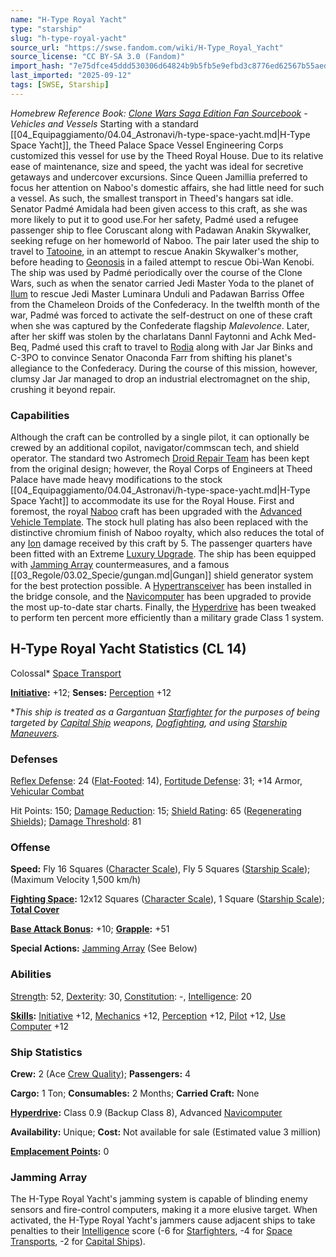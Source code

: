 ```yaml
---
name: "H-Type Royal Yacht"
type: "starship"
slug: "h-type-royal-yacht"
source_url: "https://swse.fandom.com/wiki/H-Type_Royal_Yacht"
source_license: "CC BY-SA 3.0 (Fandom)"
import_hash: "7e75dfce45ddd530306d64824b9b5fb5e9efbd3c8776ed62567b55aed2cf2d3f"
last_imported: "2025-09-12"
tags: [SWSE, Starship]
---
```

*Homebrew Reference Book: [Clone Wars Saga Edition Fan Sourcebook](https://swse.fandom.com/wiki/Clone_Wars_Saga_Edition_Fan_Sourcebook) - Vehicles and Vessels*
Starting with a standard [[04_Equipaggiamento/04.04_Astronavi/h-type-space-yacht.md|H-Type Space Yacht]], the Theed Palace Space Vessel Engineering Corps customized this vessel for use by the Theed Royal House. Due to its relative ease of maintenance, size and speed, the yacht was ideal for secretive getaways and undercover excursions. Since Queen Jamillia preferred to focus her attention on Naboo's domestic affairs, she had little need for such a vessel. As such, the smallest transport in Theed's hangars sat idle. Senator Padmé Amidala had been given access to this craft, as she was more likely to put it to good use.For her safety, Padmé used a refugee passenger ship to flee Coruscant along with Padawan Anakin Skywalker, seeking refuge on her homeworld of Naboo. The pair later used the ship to travel to [Tatooine](https://swse.fandom.com/wiki/Tatooine), in an attempt to rescue Anakin Skywalker's mother, before heading to [Geonosis](https://swse.fandom.com/wiki/Geonosis) in a failed attempt to rescue Obi-Wan Kenobi. The ship was used by Padmé periodically over the course of the Clone Wars, such as when the senator carried Jedi Master Yoda to the planet of [Ilum](https://swse.fandom.com/wiki/Ilum) to rescue Jedi Master Luminara Unduli and Padawan Barriss Offee from the Chameleon Droids of the Confederacy. In the twelfth month of the war, Padmé was forced to activate the self-destruct on one of these craft when she was captured by the Confederate flagship *Malevolence*. Later, after her skiff was stolen by the charlatans Dannl Faytonni and Achk Med-Beq, Padmé used this craft to travel to [Rodia](https://swse.fandom.com/wiki/Rodia) along with Jar Jar Binks and C-3PO to convince Senator Onaconda Farr from shifting his planet's allegiance to the Confederacy. During the course of this mission, however, clumsy Jar Jar managed to drop an industrial electromagnet on the ship, crushing it beyond repair.

### Capabilities
Although the craft can be controlled by a single pilot, it can optionally be crewed by an additional copilot, navigator/commscan tech, and shield operator. The standard two Astromech [Droid Repair Team](https://swse.fandom.com/wiki/Droid_Repair_Team) has been kept from the original design; however, the Royal Corps of Engineers at Theed Palace have made heavy modifications to the stock [[04_Equipaggiamento/04.04_Astronavi/h-type-space-yacht.md|H-Type Space Yacht]] to accommodate its use for the Royal House. First and foremost, the royal [Naboo](https://swse.fandom.com/wiki/Naboo) craft has been upgraded with the [Advanced Vehicle Template](https://swse.fandom.com/wiki/Advanced_Vehicle_Template). The stock hull plating has also been replaced with the distinctive chromium finish of Naboo royalty, which also reduces the total of any [Ion](https://swse.fandom.com/wiki/Ion) damage received by this craft by 5. The passenger quarters have been fitted with an Extreme [Luxury Upgrade](https://swse.fandom.com/wiki/Luxury_Upgrade). The ship has been equipped with [Jamming Array](https://swse.fandom.com/wiki/Jamming_Array) countermeasures, and a famous [[03_Regole/03.02_Specie/gungan.md|Gungan]] shield generator system for the best protection possible. A [Hypertransceiver](https://swse.fandom.com/wiki/Hypertransceiver) has been installed in the bridge console, and the [Navicomputer](https://swse.fandom.com/wiki/Navicomputer) has been upgraded to provide the most up-to-date star charts. Finally, the [Hyperdrive](https://swse.fandom.com/wiki/Hyperdrive) has been tweaked to perform ten percent more efficiently than a military grade Class 1 system.

## H-Type Royal Yacht Statistics (CL 14)
Colossal* [Space Transport](https://swse.fandom.com/wiki/Space_Transports)

**[Initiative](https://swse.fandom.com/wiki/Initiative):** +12; **Senses:** [Perception](https://swse.fandom.com/wiki/Perception) +12

**This ship is treated as a Gargantuan [Starfighter](https://swse.fandom.com/wiki/Starfighter) for the purposes of being targeted by [Capital Ship](https://swse.fandom.com/wiki/Capital_Ship) weapons, [Dogfighting](https://swse.fandom.com/wiki/Dogfighting), and using [Starship Maneuvers](https://swse.fandom.com/wiki/Starship_Maneuvers).*
### Defenses
[Reflex Defense](https://swse.fandom.com/wiki/Reflex_Defense_(Vehicles)): 24 ([Flat-Footed](https://swse.fandom.com/wiki/Flat-Footed): 14), [Fortitude Defense](https://swse.fandom.com/wiki/Fortitude_Defense_(Vehicles)): 31; +14 Armor, [Vehicular Combat](https://swse.fandom.com/wiki/Vehicular_Combat)

Hit Points: 150; [Damage Reduction](https://swse.fandom.com/wiki/Damage_Reduction): 15; [Shield Rating](https://swse.fandom.com/wiki/Shield_Rating): 65 ([Regenerating Shields](https://swse.fandom.com/wiki/Regenerating_Shields)); [Damage Threshold](https://swse.fandom.com/wiki/Damage_Threshold_(Vehicles)): 81
### Offense
**Speed:** Fly 16 Squares ([Character Scale](https://swse.fandom.com/wiki/Character_Scale)), Fly 5 Squares ([Starship Scale](https://swse.fandom.com/wiki/Starship_Scale)); (Maximum Velocity 1,500 km/h)

**[Fighting Space](https://swse.fandom.com/wiki/Fighting_Space):** 12x12 Squares ([Character Scale](https://swse.fandom.com/wiki/Character_Scale)), 1 Square ([Starship Scale](https://swse.fandom.com/wiki/Starship_Scale)); **[Total Cover](https://swse.fandom.com/wiki/Total_Cover)**

**[Base Attack Bonus](https://swse.fandom.com/wiki/Base_Attack_Bonus):** +10; **[Grapple](https://swse.fandom.com/wiki/Grapple):** +51

**Special Actions:** [Jamming Array](https://swse.fandom.com/wiki/Jamming_Array) (See Below)
### Abilities
[Strength](https://swse.fandom.com/wiki/Strength): 52, [Dexterity](https://swse.fandom.com/wiki/Dexterity): 30, [Constitution](https://swse.fandom.com/wiki/Constitution): -, [Intelligence](https://swse.fandom.com/wiki/Intelligence): 20

**[Skills](https://swse.fandom.com/wiki/Skills):** [Initiative](https://swse.fandom.com/wiki/Initiative) +12, [Mechanics](https://swse.fandom.com/wiki/Mechanics) +12, [Perception](https://swse.fandom.com/wiki/Perception) +12, [Pilot](https://swse.fandom.com/wiki/Pilot) +12, [Use Computer](https://swse.fandom.com/wiki/Use_Computer) +12
### Ship Statistics
**Crew:** 2 (Ace [Crew Quality](https://swse.fandom.com/wiki/Crew_Quality)); **Passengers:** 4

**Cargo:** 1 Ton; **Consumables:** 2 Months; **Carried Craft:** None

**[Hyperdrive](https://swse.fandom.com/wiki/Hyperdrive):** Class 0.9 (Backup Class 8), Advanced [Navicomputer](https://swse.fandom.com/wiki/Navicomputer)

**Availability:** Unique; **Cost:** Not available for sale (Estimated value 3 million)

**[Emplacement Points](https://swse.fandom.com/wiki/Emplacement_Points):** 0
### Jamming Array
The H-Type Royal Yacht's jamming system is capable of blinding enemy sensors and fire-control computers, making it a more elusive target. When activated, the H-Type Royal Yacht's jammers cause adjacent ships to take penalties to their [Intelligence](https://swse.fandom.com/wiki/Intelligence) score (-6 for [Starfighters](https://swse.fandom.com/wiki/Starfighters), -4 for [Space Transports](https://swse.fandom.com/wiki/Space_Transports), -2 for [Capital Ships](https://swse.fandom.com/wiki/Capital_Ships)).